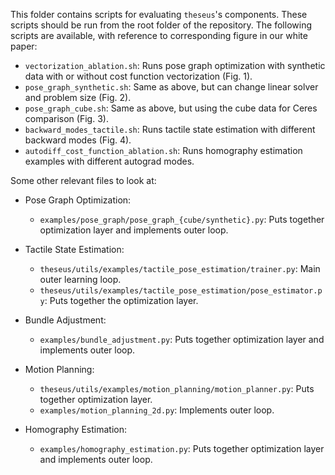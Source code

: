 This folder contains scripts for evaluating `theseus`'s components.
These scripts should be run from the root folder of the repository. The following
scripts are available, with reference to corresponding figure in our white paper:

 - `vectorization_ablation.sh`: Runs pose graph optimization with synthetic data with or without cost function vectorization (Fig. 1).
 - `pose_graph_synthetic.sh`: Same as above, but can change linear solver and problem size (Fig. 2).
 - `pose_graph_cube.sh`: Same as above, but using the cube data for Ceres comparison (Fig. 3). 
 - `backward_modes_tactile.sh`: Runs tactile state estimation with different backward modes (Fig. 4).
 - `autodiff_cost_function_ablation.sh`: Runs homography estimation examples with different autograd modes.

Some other relevant files to look at:

* Pose Graph Optimization:
    - `examples/pose_graph/pose_graph_{cube/synthetic}.py`: Puts together optimization layer and implements outer loop. 

* Tactile State Estimation:
    - `theseus/utils/examples/tactile_pose_estimation/trainer.py`: Main outer learning loop.
    - `theseus/utils/examples/tactile_pose_estimation/pose_estimator.py`: Puts together the optimization layer.

* Bundle Adjustment:
    - `examples/bundle_adjustment.py`: Puts together optimization layer and implements outer loop. 

* Motion Planning:
    - `theseus/utils/examples/motion_planning/motion_planner.py`: Puts together optimization layer.
    - `examples/motion_planning_2d.py`: Implements outer loop.

* Homography Estimation:
    - `examples/homography_estimation.py`: Puts together optimization layer and implements outer loop.